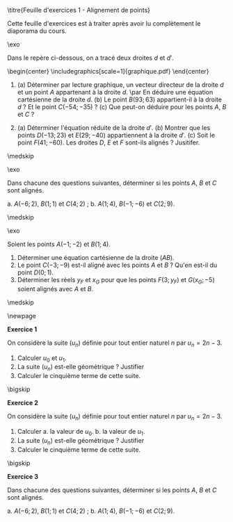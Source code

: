 \titre{Feuille d'exercices 1 - Alignement de points}

Cette feuille d'exercices est à traiter après avoir lu complètement le diaporama du cours.

\exo

Dans le repère ci-dessous, on a tracé deux droites $d$ et $d'$. 

\begin{center}
\includegraphics[scale=1]{graphique.pdf}
\end{center}

1.	(a) Déterminer par lecture graphique, un vecteur directeur de la droite $d$ et un point $A$ appartenant à la droite $d$. \par
En déduire une équation cartésienne de la droite $d$.
	(b) Le point $B(93;63)$ appartient-il à la droite $d$ ? Et le point $C(-54;-35)$ ?
	(c) Que peut-on déduire pour les points $A$, $B$ et $C$ ?

2.	(a) Déterminer l'équation réduite de la droite $d'$. 
	(b) Montrer que les points $D(-13;23)$ et $E(29;-40)$ appartiennent à la droite $d'$. 
	(c) Soit le point $F(41;-60)$. Les droites $D$, $E$ et $F$ sont-ils alignés ? Jusitifer.

\medskip

\exo

Dans chacune des questions suivantes, déterminer si les points $A$, $B$ et $C$ sont alignés. 

a. $A(-6;2)$, $B(1;1)$ et $C(4;2)$ ;
b. $A(1;4)$, $B(-1;-6)$ et $C(2;9)$.

\medskip

\exo

Soient les points $A(-1;-2)$ et $B(1;4)$. 

1. Déterminer une équation cartésienne de la droite $(AB)$.
2. Le point $C(-3;-9)$ est-il aligné avec les points $A$ et $B$ ? Qu'en est-il du point $D(0;1)$.
3. Déterminer les réels $y_F$ et $x_G$ pour que les points $F(3;y_F)$ et $G(x_G;-5)$ soient alignés avec $A$ et $B$.

\medskip

\newpage

__Exercice 1__

On considère la suite $(u_n)$ définie pour tout entier naturel $n$ par $u_n = 2n-3$.

1) Calculer $u_0$ et $u_1$.
2) La suite $(u_n)$ est-elle géométrique ? Justifier
3) Calculer le cinquième terme de cette suite.

\bigskip

__Exercice 2__

On considère la suite $(u_n)$ définie pour tout entier naturel $n$ par $u_n = 2n-3$.

1. Calculer 
	a. la valeur de $u_0$.
	b. la valeur de $u_1$.
2. La suite $(u_n)$ est-elle géométrique ? Justifier
3. Calculer le cinquième terme de cette suite.

\bigskip

__Exercice 3__

Dans chacune des questions suivantes, déterminer si les points $A$, $B$ et $C$ sont alignés. 

a. $A(-6;2)$, $B(1;1)$ et $C(4;2)$ ;
b. $A(1;4)$, $B(-1;-6)$ et $C(2;9)$.